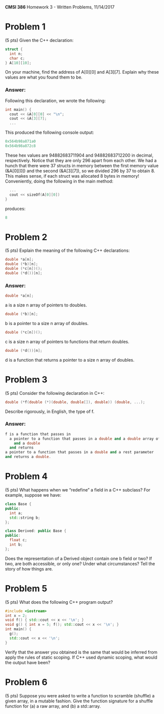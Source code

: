 **CMSI 386** Homework 3 - Written Problems, 11/14/2017

# Problem 1
(5 pts) Given the C++ declaration:
```cpp
struct {
  int n;
  char c;
} A[10][10];
```
On your machine, find the address of A[0][0] and A[3][7]. Explain why these values are what you found them to be.

### Answer:
Following this declaration, we wrote the following:
```cpp
int main() {
  cout << &A[0][0] << "\n";
  cout << &A[3][7];
  ...
```
This produced the following console output:
```cpp
0x564b98a871a0
0x564b98a872c8
```
These hex values are 94882683711904 and 94882683712200 in decimal, respectively.  Notice that they are only 296 apart from each other.  We had a hunch that there were 37 structs in memory between the first memory value (&A[0][0]) and the second (&A[3][7]), so we divided 296 by 37 to obtain 8.  This makes sense, if each struct was allocated 8 bytes in memory!  Conveniently, doing the following in the main method:
```cpp
  ...
  cout << sizeOf(A[0][0])
}
```
produces:
```cpp
8
```

# Problem 2
(5 pts) Explain the meaning of the following C++ declarations:
```cpp
double *a[n];
double (*b)[n];
double (*c[n])();
double (*d())[n];
```

### Answer:

```cpp
double *a[n];
```

a is a size n array of pointers to doubles.

```cpp
double (*b)[n];
```

b is a pointer to a size n array of doubles.

```cpp
double (*c[n])();
```

c is a size n array of pointers to functions that return doubles.

```cpp
double (*d())[n];
```

d is a function that returns a pointer to a size n array of doubles.

# Problem 3
(5 pts) Consider the following declaration in C++:
```cpp
double (*f(double (*)(double, double[]), double)) (double, ...);
```
Describe rigorously, in English, the type of f.

### Answer:

```cpp
f is a function that passes in 
  a pointer to a function that passes in a double and a double array of undefined size and returns a double 
    and a double 
  and returns
a pointer to a function that passes in a double and a rest parameter 
and returns a double.
```

# Problem 4
(5 pts) What happens when we “redefine” a field in a C++ subclass? For example, suppose we have:
```cpp
class Base {
public:
  int a;
  std::string b;
};

class Derived: public Base {
public:
  float c;
  int b;
};
```
Does the representation of a Derived object contain one b field or two? If two, are both accessible, or only one? Under what circumstances? Tell the story of how things are.

# Problem 5
(5 pts) What does the following C++ program output?
```cpp
#include <iostream>
int x = 2;
void f() { std::cout << x << '\n'; }
void g() { int x = 5; f(); std::cout << x << '\n'; }
int main() {
  g();
  std::cout << x << '\n';
}
```
Verify that the answer you obtained is the same that would be inferred from apply the rules of static scoping. If C++ used dynamic scoping, what would the output have been?

# Problem 6
(5 pts) Suppose you were asked to write a function to scramble (shuffle) a given array, in a mutable fashion. Give the function signature for a shuffle function for (a) a raw array, and (b) a std::array.
